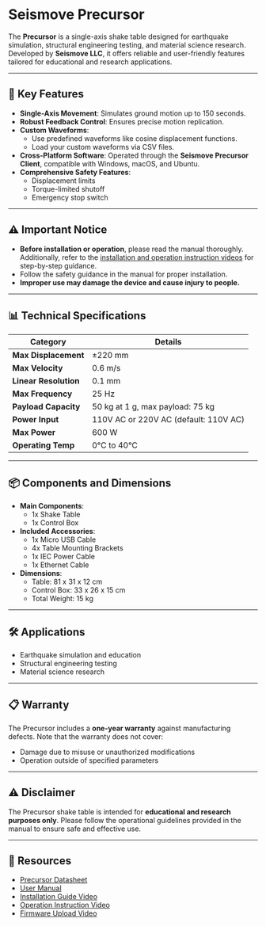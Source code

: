 # Seismove Precursor

The **Precursor** is a single-axis shake table designed for earthquake simulation, structural engineering testing, and material science research. Developed by **Seismove LLC**, it offers reliable and user-friendly features tailored for educational and research applications.

---

## 🌟 Key Features
- **Single-Axis Movement**: Simulates ground motion up to 150 seconds.
- **Robust Feedback Control**: Ensures precise motion replication.
- **Custom Waveforms**:
  - Use predefined waveforms like cosine displacement functions.
  - Load your custom waveforms via CSV files.
- **Cross-Platform Software**: Operated through the **Seismove Precursor Client**, compatible with Windows, macOS, and Ubuntu.
- **Comprehensive Safety Features**:
  - Displacement limits
  - Torque-limited shutoff
  - Emergency stop switch

---

## ⚠️ Important Notice

- **Before installation or operation**, please read the manual thoroughly. Additionally, refer to the [installation and operation instruction videos](#-resources) for step-by-step guidance.
- Follow the safety guidance in the manual for proper installation.
- **Improper use may damage the device and cause injury to people.**

---

## 📊 Technical Specifications

| **Category**           | **Details**                            |
|-------------------------|----------------------------------------|
| **Max Displacement**    | ±220 mm                               |
| **Max Velocity**        | 0.6 m/s                               |
| **Linear Resolution**   | 0.1 mm                                |
| **Max Frequency**       | 25 Hz                                 |
| **Payload Capacity**    | 50 kg at 1 g, max payload: 75 kg      |
| **Power Input**         | 110V AC or 220V AC (default: 110V AC) |
| **Max Power**           | 600 W                                 |
| **Operating Temp**      | 0°C to 40°C                           |

---

## 📦 Components and Dimensions
- **Main Components**:
  - 1x Shake Table
  - 1x Control Box
- **Included Accessories**:
  - 1x Micro USB Cable
  - 4x Table Mounting Brackets
  - 1x IEC Power Cable
  - 1x Ethernet Cable
- **Dimensions**:
  - Table: 81 x 31 x 12 cm
  - Control Box: 33 x 26 x 15 cm
  - Total Weight: 15 kg

---

## 🛠️ Applications
- Earthquake simulation and education
- Structural engineering testing
- Material science research

---

## 📋 Warranty
The Precursor includes a **one-year warranty** against manufacturing defects. Note that the warranty does not cover:
- Damage due to misuse or unauthorized modifications
- Operation outside of specified parameters

---

## ⚠️ Disclaimer
The Precursor shake table is intended for **educational and research purposes only**. Please follow the operational guidelines provided in the manual to ensure safe and effective use.

---

## 🔗 Resources
- [Precursor Datasheet](./docs/datasheets/)
- [User Manual](./docs/manuals/)
- [Installation Guide Video](https://www.youtube.com/watch?v=EvGCJVTUTvM) 
- [Operation Instruction Video](https://www.youtube.com/watch?v=_x_bwcrs5Rk)
- [Firmware Upload Video](https://www.youtube.com/watch?v=Nx1yT0BBrlE) 
